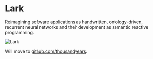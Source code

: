# Lark

Reimagining software applications as handwritten, ontology-driven, recurrent neural networks and their development as semantic reactive programming.

![Lark](https://avatars1.githubusercontent.com/u/21139625?u=f8b49b3ae39b53b642f630725ef2e348cc3db037)

Will move to [github.com/thousandyears](https://github.com/thousandyears).
